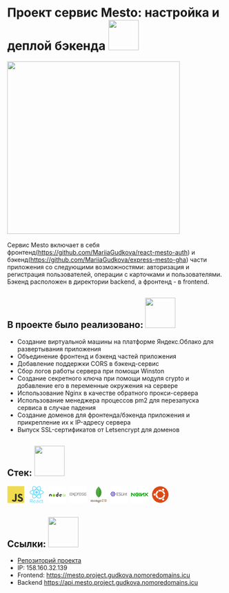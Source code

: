 # **Проект сервис Mesto: настройка и деплой бэкенда** <img src="https://media.giphy.com/media/9RL6QuG8k4Gco8pyFH/giphy.gif" width="70" height="70">

<img src="https://media.giphy.com/media/l2JJDdD7cv4xdGGis/giphy.gif" width="400" height="400">

Сервис Mesto включает в себя фронтенд(https://github.com/MariiaGudkova/react-mesto-auth) и бэкенд(https://github.com/MariiaGudkova/express-mesto-gha) части приложения со следующими возможностями: авторизация и регистрация пользователей, операции с карточками и пользователями.
Бэкенд расположен в директории backend, а фронтенд - в frontend. 

## **В проекте было реализовано:** <img src="https://media.giphy.com/media/TFUSzloIYghoLfhsp7/giphy.gif" width="70" height="70">

- Создание виртуальной машины на платформе Яндекс.Облако для развертывания приложения
- Объединение фронтенд и бэкенд частей приложения
- Добавление поддержки CORS в бэкенд-сервис
- Сбор логов работы сервера при помощи Winston
- Создание секретного ключа при помощи модуля crypto и добавление его в переменные окружения на сервере
- Использование Nginx в качестве обратного прокси-сервера
- Использование менеджера процессов pm2 для перезапуска сервиса в случае падения
- Создание доменов для фронтенда/бэкенда приложения и прикрепление их к IP-адресу сервера
- Выпуск SSL-сертификатов от Letsencrypt для доменов
  
## **Стек:** <img src="https://media.giphy.com/media/l1Bn3PgK7RqZ3x9sEl/giphy.gif" width="70" height="70">
<img src="https://raw.githubusercontent.com/devicons/devicon/1119b9f84c0290e0f0b38982099a2bd027a48bf1/icons/javascript/javascript-original.svg" width="40" height="40">&nbsp;
<img src="https://raw.githubusercontent.com/devicons/devicon/1119b9f84c0290e0f0b38982099a2bd027a48bf1/icons/react/react-original-wordmark.svg" width="40" height="40">&nbsp;
<img src="https://raw.githubusercontent.com/devicons/devicon/1119b9f84c0290e0f0b38982099a2bd027a48bf1/icons/nodejs/nodejs-original-wordmark.svg" width="40" height="40">&nbsp;
<img src="https://raw.githubusercontent.com/devicons/devicon/1119b9f84c0290e0f0b38982099a2bd027a48bf1/icons/express/express-original-wordmark.svg" width="40" height="40">&nbsp;
<img src="https://raw.githubusercontent.com/devicons/devicon/1119b9f84c0290e0f0b38982099a2bd027a48bf1/icons/mongodb/mongodb-original-wordmark.svg" width="40" height="40">&nbsp;
<img src="https://raw.githubusercontent.com/devicons/devicon/1119b9f84c0290e0f0b38982099a2bd027a48bf1/icons/eslint/eslint-original-wordmark.svg" width="40" height="40">&nbsp;
<img src="https://raw.githubusercontent.com/devicons/devicon/1119b9f84c0290e0f0b38982099a2bd027a48bf1/icons/nginx/nginx-original.svg" width="40" height="40">&nbsp;
<img src="https://raw.githubusercontent.com/devicons/devicon/1119b9f84c0290e0f0b38982099a2bd027a48bf1/icons/ubuntu/ubuntu-plain.svg" width="40" height="40">&nbsp;
</div>

## **Ссылки:** <img src="https://media.giphy.com/media/3BZdOcfkLo3PPqrW6z/giphy.gif" width="70" height="70">
- <a href="https://github.com/MariiaGudkova/react-mesto-api-full" target="_blank">Репозиторий проекта</a>
- IP: 158.160.32.139
- Frontend: https://mesto.project.gudkova.nomoredomains.icu
- Backend https://api.mesto.project.gudkova.nomoredomains.icu

